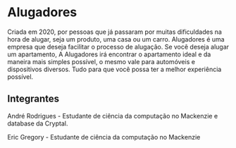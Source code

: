 # Alugadores
Criada em 2020, por pessoas que já passaram por muitas dificuldades na hora de alugar, seja um produto, uma casa ou um carro. Alugadores é uma empresa que deseja facilitar o processo de alugação. Se você deseja alugar um apartamento, A Alugadores irá encontrar o apartamento ideal e da maneira mais simples possível, o mesmo vale para automóveis e dispositivos diversos. Tudo para que você possa ter a melhor experiência possível.

## Integrantes
André Rodrigues - Estudante de ciência da computação no Mackenzie e database da Cryptal.

Eric Gregory - Estudante de ciência da computação no Mackenzie

